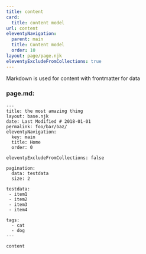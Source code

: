 ```yaml
---
title: content
card:
  title: content model
url: content
eleventyNavigation:
  parent: main
  title: Content model
  order: 10
layout: page/page.njk
eleventyExcludeFromCollections: true
---
```


Markdown is used for content with frontmatter for data

### page.md:

```haml
---
title: the most amazing thing
layout: base.njk
date: Last Modified # 2018-01-01
permalink: foo/bar/baz/
eleventyNavigation:
  key: main
  title: Home
  order: 0

eleventyExcludeFromCollections: false

pagination:
  data: testdata
  size: 2

testdata:
 - item1
 - item2
 - item3
 - item4

tags:
  - cat
  - dog
---

content
```
